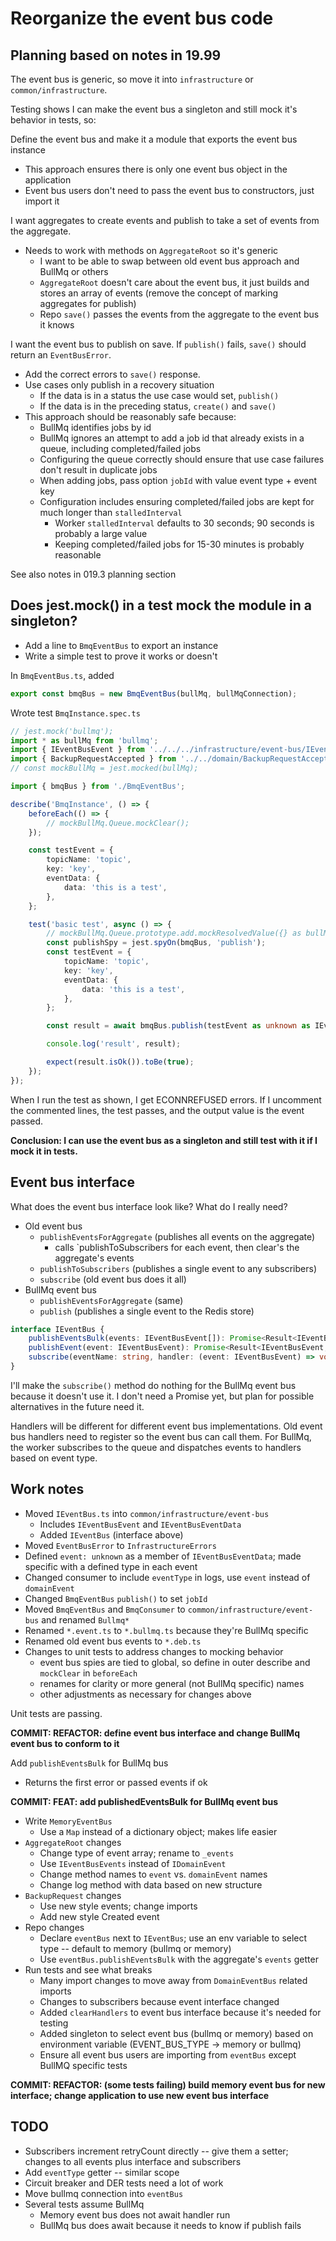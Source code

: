 # Reorganize the event bus code

## Planning based on notes in 19.99

The event bus is generic, so move it into `infrastructure` or `common/infrastructure`.

Testing shows I can make the event bus a singleton and still mock it's behavior in tests, so:

Define the event bus and make it a module that exports the event bus instance

-  This approach ensures there is only one event bus object in the application
-  Event bus users don't need to pass the event bus to constructors, just import it

I want aggregates to create events and publish to take a set of events from the aggregate.

-  Needs to work with methods on `AggregateRoot` so it's generic
   -  I want to be able to swap between old event bus approach and BullMq or others
   -  `AggregateRoot` doesn't care about the event bus, it just builds and stores an array of events (remove the concept of marking aggregates for publish)
   -  Repo `save()` passes the events from the aggregate to the event bus it knows

I want the event bus to publish on save. If `publish()` fails, `save()` should return an `EventBusError`.

-  Add the correct errors to `save()` response.
-  Use cases only publish in a recovery situation
   -  If the data is in a status the use case would set, `publish()`
   -  If the data is in the preceding status, `create()` and `save()`
-  This approach should be reasonably safe because:
   -  BullMq identifies jobs by id
   -  BullMq ignores an attempt to add a job id that already exists in a queue, including completed/failed jobs
   -  Configuring the queue correctly should ensure that use case failures don't result in duplicate jobs
   -  When adding jobs, pass option `jobId` with value event type + event key
   -  Configuration includes ensuring completed/failed jobs are kept for much longer than `stalledInterval`
      -  Worker `stalledInterval` defaults to 30 seconds; 90 seconds is probably a large value
      -  Keeping completed/failed jobs for 15-30 minutes is probably reasonable

See also notes in 019.3 planning section

## Does jest.mock() in a test mock the module in a singleton?

-  Add a line to `BmqEventBus` to export an instance
-  Write a simple test to prove it works or doesn't

In `BmqEventBus.ts`, added

```typescript
export const bmqBus = new BmqEventBus(bullMq, bullMqConnection);
```

Wrote test `BmqInstance.spec.ts`

```typescript
// jest.mock('bullmq');
import * as bullMq from 'bullmq';
import { IEventBusEvent } from '../../../infrastructure/event-bus/IEventBus';
import { BackupRequestAccepted } from '../../domain/BackupRequestAccepted.event';
// const mockBullMq = jest.mocked(bullMq);

import { bmqBus } from './BmqEventBus';

describe('BmqInstance', () => {
	beforeEach(() => {
		// mockBullMq.Queue.mockClear();
	});

	const testEvent = {
		topicName: 'topic',
		key: 'key',
		eventData: {
			data: 'this is a test',
		},
	};

	test('basic test', async () => {
		// mockBullMq.Queue.prototype.add.mockResolvedValue({} as bullMq.Job);
		const publishSpy = jest.spyOn(bmqBus, 'publish');
		const testEvent = {
			topicName: 'topic',
			key: 'key',
			eventData: {
				data: 'this is a test',
			},
		};

		const result = await bmqBus.publish(testEvent as unknown as IEventBusEvent);

		console.log('result', result);

		expect(result.isOk()).toBe(true);
	});
});
```

When I run the test as shown, I get ECONNREFUSED errors. If I uncomment the commented lines, the test passes, and the output value is the event passed.

**Conclusion: I can use the event bus as a singleton and still test with it if I mock it in tests.**

## Event bus interface

What does the event bus interface look like? What do I really need?

-  Old event bus
   -  `publishEventsForAggregate` (publishes all events on the aggregate)
      -  calls `publishToSubscribers for each event, then clear's the aggregate's events
   -  `publishToSubscribers` (publishes a single event to any subscribers)
   -  `subscribe` (old event bus does it all)
-  BullMq event bus
   -  `publishEventsForAggregate` (same)
   -  `publish` (publishes a single event to the Redis store)

```typescript
interface IEventBus {
	publishEventsBulk(events: IEventBusEvent[]): Promise<Result<IEventBusEvent[], AdapterErrors.EventBusError>>;
	publishEvent(event: IEventBusEvent): Promise<Result<IEventBusEvent, AdapterErrors.EventBusError>>;
	subscribe(eventName: string, handler: (event: IEventBusEvent) => void): Promise<void>;
}
```

I'll make the `subscribe()` method do nothing for the BullMq event bus because it doesn't use it. I don't need a Promise yet, but plan for possible alternatives in the future need it.

Handlers will be different for different event bus implementations. Old event bus handlers need to register so the event bus can call them. For BullMq, the worker subscribes to the queue and dispatches events to handlers based on event type.

## Work notes

-  Moved `IEventBus.ts` into `common/infrastructure/event-bus`
   -  Includes `IEventBusEvent` and `IEventBusEventData`
   -  Added `IEventBus` (interface above)
-  Moved `EventBusError` to `InfrastructureErrors`
-  Defined `event: unknown` as a member of `IEventBusEventData`; made specific with a defined type in each event
-  Changed consumer to include `eventType` in logs, use `event` instead of `domainEvent`
-  Changed `BmqEventBus` `publish()` to set `jobId`
-  Moved `BmqEventBus` and `BmqConsumer` to `common/infrastructure/event-bus` and renamed `Bullmq*`
-  Renamed `*.event.ts` to `*.bullmq.ts` because they're BullMq specific
-  Renamed old event bus events to `*.deb.ts`
-  Changes to unit tests to address changes to mocking behavior
   -  event bus spies are tied to global, so define in outer describe and `mockClear` in `beforeEach`
   -  renames for clarity or more general (not BullMq specific) names
   -  other adjustments as necessary for changes above

Unit tests are passing.

**COMMIT: REFACTOR: define event bus interface and change BullMq event bus to conform to it**

Add `publishEventsBulk` for BullMq bus

-  Returns the first error or passed events if ok

**COMMIT: FEAT: add publishedEventsBulk for BullMq event bus**

-  Write `MemoryEventBus`
   -  Use a `Map` instead of a dictionary object; makes life easier
-  `AggregateRoot` changes
   -  Change type of event array; rename to `_events`
   -  Use `IEventBusEvents` instead of `IDomainEvent`
   -  Change method names to `event` vs. `domainEvent` names
   -  Change log method with data based on new structure
-  `BackupRequest` changes
   -  Use new style events; change imports
   -  Add new style Created event
-  Repo changes
   -  Declare `eventBus` next to `IEventBus`; use an env variable to select type -- default to memory (bullmq or memory)
   -  Use `eventBus.publishEventsBulk` with the aggregate's `events` getter
-  Run tests and see what breaks
   -  Many import changes to move away from `DomainEventBus` related imports
   -  Changes to subscribers because event interface changed
   -  Added `clearHandlers` to event bus interface because it's needed for testing
   -  Added singleton to select event bus (bullmq or memory) based on environment variable (EVENT_BUS_TYPE -> memory or bullmq)
   -  Ensure all event bus users are importing from `eventBus` except BullMQ specific tests

**COMMIT: REFACTOR: (some tests failing) build memory event bus for new interface; change application to use new event bus interface**

## TODO

-  Subscribers increment retryCount directly -- give them a setter; changes to all events plus interface and subscribers
-  Add `eventType` getter -- similar scope
-  Circuit breaker and DER tests need a lot of work
-  Move bullmq connection into `eventBus`
-  Several tests assume BullMq
   -  Memory event bus does not await handler run
   -  BullMq bus does await because it needs to know if publish fails
